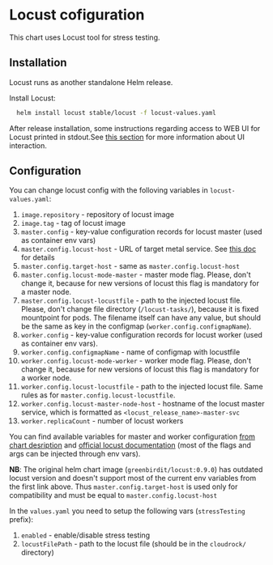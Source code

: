 # Locust cofiguration

This chart uses Locust tool for stress testing.

## Installation

Locust runs as another standalone Helm release.

Install Locust:

```bash
  helm install locust stable/locust -f locust-values.yaml
```

After release installation, some instructions regarding access to WEB UI
for Locust printed in stdout.See [this section](https://docs.locust.io/en/stable/quickstart.html#locust-s-web-interface)
for more information about UI interaction.

## Configuration

You can change locust config with the folloving variables in `locust-values.yaml`:

1. `image.repository` - repository of locust image
1. `image.tag` - tag of locust image
1. `master.config` - key-value configuration records
    for locust master (used as container env vars)
1. `master.config.locust-host` - URL of target metal service.
    See [this doc](service-endpoint.md) for details
1. `master.config.target-host` - same as `master.config.locust-host`
1. `master.config.locust-mode-master` - master mode flag. Please, don't change it,
    because for new versions of locust this flag is mandatory for a master node.
1. `master.config.locust-locustfile` - path to the injected locust file.
    Please, don't change file directory (`/locust-tasks/`),
    because it is fixed mountpoint for pods.
    The filename itself can have any value,
     but should be the same as key in the configmap (`worker.config.configmapName`).
1. `worker.config` - key-value configuration records
    for locust worker (used as container env vars).
1. `worker.config.configmapName` - name of configmap with locustfile
1. `worker.config.locust-mode-worker` - worker mode flag.
    Please, don't change it, because for new versions of locust
    this flag is mandatory for a worker node.
1. `worker.config.locust-locustfile` - path to the injected locust file.
    Same rules as for `master.config.locust-locustfile`.
1. `worker.config.locust-master-node-host` - hostname of the locust master service,
    which is formatted as `<locust_release_name>-master-svc`
1. `worker.replicaCount` - number of locust workers

You can find available variables for master and worker configuration
[from chart desription](https://github.com/helm/charts/tree/master/stable/locust#installing-the-chart)
and
[official locust documentation](https://docs.locust.io/en/stable/configuration.html#all-available-configuration-options)
(most of the flags and args can be injected through env vars).

**NB**: The original helm chart image (`greenbirdit/locust:0.9.0`)
has outdated locust version and doesn't support most of
the current env variables from the first link above.
Thus `master.config.target-host` is used only for compatibility
and must be equal to `master.config.locust-host`

In the `values.yaml` you need to setup the following vars (`stressTesting` prefix):

1. `enabled` - enable/disable stress testing
1. `locustFilePath` - path to the locust file (should be in the `cloudrock/` directory)
